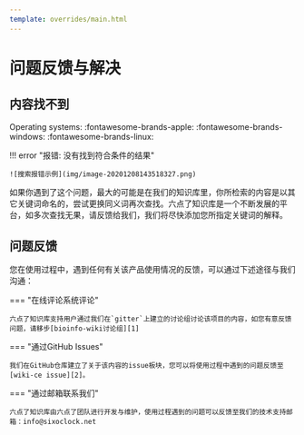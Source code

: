 ```yaml
---
template: overrides/main.html
---
```


# 问题反馈与解决

## 内容找不到

Operating systems:
:fontawesome-brands-apple:
:fontawesome-brands-windows:
:fontawesome-brands-linux:

!!! error "报错: 没有找到符合条件的结果"

	![搜索报错示例](img/image-20201208143518327.png)

如果你遇到了这个问题，最大的可能是在我们的知识库里，你所检索的内容是以其它关键词命名的，尝试更换同义词再次查找。六点了知识库是一个不断发展的平台，如多次查找无果，请反馈给我们，我们将尽快添加您所指定关键词的解释。

## 问题反馈

您在使用过程中，遇到任何有关该产品使用情况的反馈，可以通过下述途径与我们沟通：

=== "在线评论系统评论"

	六点了知识库支持用户通过我们在`gitter`上建立的讨论组讨论该项目的内容，如您有意反馈问题，请移步[bioinfo-wiki讨论组][1]


=== "通过GitHub Issues"

	我们在GitHub仓库建立了关于该内容的issue板块，您可以将使用过程中遇到的问题反馈至[wiki-ce issue][2]。

=== "通过邮箱联系我们"

	六点了知识库由六点了团队进行开发与维护，使用过程遇到的问题可以反馈至我们的技术支持邮箱：info@sixoclock.net



[1]: https://gitter.im/6-oclock/bioinfo-wiki
[2]: https://github.com/6-oclock/wiki-ce/issues/1
[3]: https://brew.sh/
